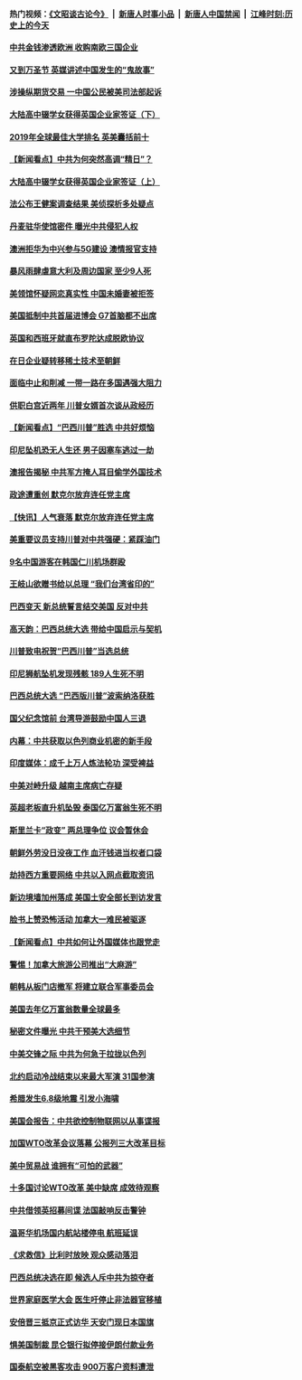 #### 热门视频：[《文昭谈古论今》](https://github.com/gfw-breaker/wenzhao/blob/master/README.md?t=11010933) &nbsp;|&nbsp; [新唐人时事小品](https://github.com/gfw-breaker/ntdtv-comedy/blob/master/README.md?t=11010933) &nbsp;|&nbsp; [新唐人中国禁闻](https://github.com/gfw-breaker/ntdtv-news/blob/master/README.md?t=11010933) &nbsp;|&nbsp; [江峰时刻:历史上的今天](https://github.com/gfw-breaker/today-in-history/blob/master/README.md?t=11010933) 

#### [中共金钱渗透欧洲 收购南欧三国企业](../pages/nsc418/n10822401.md?t=11010933) 

#### [又到万圣节 英媒讲述中国发生的“鬼故事”](../pages/nsc418/n10821276.md?t=11010933) 

#### [涉操纵期货交易 一中国公民被美司法部起诉](../pages/nsc418/n10821047.md?t=11010933) 

#### [大陆高中辍学女获得英国企业家签证（下）](../pages/nsc418/n10818610.md?t=11010933) 

#### [2019年全球最佳大学排名 英美囊括前十](../pages/nsc418/n10819133.md?t=11010933) 

#### [【新闻看点】中共为何突然高调“精日”？](../pages/nsc418/n10818912.md?t=11010933) 

#### [大陆高中辍学女获得英国企业家签证（上）](../pages/nsc418/n10818609.md?t=11010933) 

#### [法公布王健案调查结果 美侦探析多处疑点](../pages/nsc418/n10818833.md?t=11010933) 

#### [丹麦驻华使馆密件 曝光中共侵犯人权](../pages/nsc418/n10817567.md?t=11010933) 

#### [澳洲拒华为中兴参与5G建设 澳情报官支持](../pages/nsc418/n10818821.md?t=11010933) 

#### [暴风雨肆虐意大利及周边国家 至少9人死](../pages/nsc418/n10818234.md?t=11010933) 

#### [美领馆怀疑网恋真实性 中国未婚妻被拒签](../pages/nsc418/n10818106.md?t=11010933) 

#### [美国抵制中共首届进博会 G7首脑都不出席](../pages/nsc418/n10818011.md?t=11010933) 

#### [英国和西班牙就直布罗陀达成脱欧协议](../pages/nsc418/n10818119.md?t=11010933) 

#### [在日企业疑转移稀土技术至朝鲜](../pages/nsc418/n10817717.md?t=11010933) 

#### [面临中止和削减 一带一路在多国遇强大阻力](../pages/nsc418/n10817323.md?t=11010933) 

#### [供职白宫近两年 川普女婿首次谈从政经历](../pages/nsc418/n10817086.md?t=11010933) 

#### [【新闻看点】“巴西川普”胜选 中共好烦恼](../pages/nsc418/n10816452.md?t=11010933) 

#### [印尼坠机恐无人生还 男子因塞车逃过一劫](../pages/nsc418/n10816616.md?t=11010933) 

#### [澳报告揭秘 中共军方掩人耳目偷学外国技术](../pages/nsc418/n10816439.md?t=11010933) 

#### [政途遭重创 默克尔放弃连任党主席](../pages/nsc418/n10815994.md?t=11010933) 

#### [【快讯】人气衰落 默克尔放弃连任党主席](../pages/nsc418/n10815855.md?t=11010933) 

#### [美重要议员支持川普对中共强硬：紧踩油门](../pages/nsc418/n10815659.md?t=11010933) 

#### [9名中国游客在韩国仁川机场群殴](../pages/nsc418/n10814575.md?t=11010933) 

#### [王岐山欲赠书给以总理 “我们台湾省印的”](../pages/nsc418/n10815606.md?t=11010933) 

#### [巴西变天 新总统誓言结交美国 反对中共](../pages/nsc418/n10815508.md?t=11010933) 

#### [高天韵：巴西总统大选 带给中国启示与契机](../pages/nsc418/n10815310.md?t=11010933) 

#### [川普致电祝贺“巴西川普”当选总统](../pages/nsc418/n10815388.md?t=11010933) 

#### [印尼狮航坠机发现残骸 189人生死不明](../pages/nsc418/n10815050.md?t=11010933) 

#### [巴西总统大选 “巴西版川普”波索纳洛获胜](../pages/nsc418/n10814398.md?t=11010933) 

#### [国父纪念馆前 台湾导游鼓励中国人三退](../pages/nsc418/n10808276.md?t=11010933) 

#### [内幕：中共获取以色列商业机密的新手段](../pages/nsc418/n10812897.md?t=11010933) 

#### [印度媒体：成千上万人炼法轮功 深受裨益](../pages/nsc418/n10812623.md?t=11010933) 

#### [中美对峙升级 越南主席病亡存疑](../pages/nsc418/n10812354.md?t=11010933) 

#### [英超老板直升机坠毁 泰国亿万富翁生死不明](../pages/nsc418/n10813517.md?t=11010933) 

#### [斯里兰卡“政变” 两总理争位 议会暂休会](../pages/nsc418/n10812935.md?t=11010933) 

#### [朝鲜外劳没日没夜工作 血汗钱进当权者口袋](../pages/nsc418/n10812735.md?t=11010933) 

#### [劫持西方重要网络 中共以入网点截取资讯](../pages/nsc418/n10812177.md?t=11010933) 

#### [新边境墙加州落成 美国土安全部长到访发言](../pages/nsc418/n10811935.md?t=11010933) 

#### [脸书上赞恐怖活动 加拿大一难民被驱逐](../pages/nsc418/n10811860.md?t=11010933) 

#### [【新闻看点】中共如何让外国媒体也跟党走](../pages/nsc418/n10811468.md?t=11010933) 

#### [警惕！加拿大旅游公司推出“大麻游”](../pages/nsc418/n10811741.md?t=11010933) 

#### [朝韩从板门店撤军 将建立联合军事委员会](../pages/nsc418/n10811430.md?t=11010933) 

#### [美国去年亿万富翁数量全球最多](../pages/nsc418/n10811376.md?t=11010933) 

#### [秘密文件曝光 中共干预美大选细节](../pages/nsc418/n10811358.md?t=11010933) 

#### [中美交锋之际 中共为何急于拉拢以色列](../pages/nsc418/n10810861.md?t=11010933) 

#### [北约启动冷战结束以来最大军演 31国参演](../pages/nsc418/n10810640.md?t=11010933) 

#### [希腊发生6.8级地震 引发小海啸](../pages/nsc418/n10810332.md?t=11010933) 

#### [美国会报告：中共欲控制物联网以从事谍报](../pages/nsc418/n10810221.md?t=11010933) 

#### [加国WTO改革会议落幕 公报列三大改革目标](../pages/nsc418/n10809570.md?t=11010933) 

#### [美中贸易战 谁拥有“可怕的武器”](../pages/nsc418/n10807180.md?t=11010933) 

#### [十多国讨论WTO改革 美中缺席 成效待观察](../pages/nsc418/n10808939.md?t=11010933) 

#### [中共借领英招募间谍 法国敲响反击警钟](../pages/nsc418/n10808700.md?t=11010933) 

#### [温哥华机场国内航站楼停电 航班延误](../pages/nsc418/n10808722.md?t=11010933) 

#### [《求救信》比利时放映 观众感动落泪](../pages/nsc418/n10808484.md?t=11010933) 

#### [巴西总统决选在即 候选人斥中共为掠夺者](../pages/nsc418/n10808456.md?t=11010933) 

#### [世界家庭医学大会 医生吁停止非法器官移植](../pages/nsc418/n10807836.md?t=11010933) 

#### [安倍晋三抵京正式访华 天安门现日本国旗](../pages/nsc418/n10808113.md?t=11010933) 

#### [惧美国制裁 昆仑银行拟停接伊朗付款业务](../pages/nsc418/n10807640.md?t=11010933) 

#### [国泰航空被黑客攻击 900万客户资料遭泄](../pages/nsc418/n10807680.md?t=11010933) 

